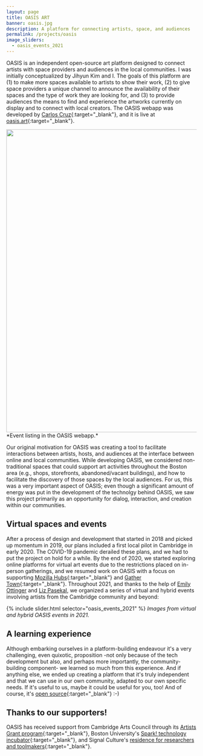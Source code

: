 ```yaml
---
layout: page
title: OASIS ART
banner: oasis.jpg
description: A platform for connecting artists, space, and audiences
permalink: /projects/oasis
image_sliders:
  - oasis_events_2021
---
```


OASIS is an independent open-source art platform designed to connect artists with space providers and audiences in the local communities. I was initially conceptualized by Jihyun Kim and I. The goals of this platform are (1) to make more spaces available to artists to show their work, (2) to give space providers a unique channel to announce the availability of their spaces and the type of work they are looking for, and (3) to provide audiences the means to find and experience the artworks currently on display and to connect with local creators. The OASIS webapp was developed by [Carlos Cruz](https://www.carcruz.dev/){:target="_blank"}, and it is live at [oasis.art](https://oasis.art){:target="_blank"}.

<img img width="800" src="https://portfolio.andrescolubri.net/images/oasis-events-page.jpg" style="background:none; border:none; box-shadow:none">
*Event listing in the OASIS webapp.*

Our original motivation for OASIS was creating a tool to facilitate interactions between artists, hosts, and audiences at the interface between online and local communities. While developing OASIS, we considered non-traditional spaces that could support art activities throughout the Boston area (e.g., shops, storefronts, abandoned/vacant buildings), and how to facilitate the discovery of those spaces by the local audiences. For us, this was a very important aspect of OASIS; even though a significant amount of energy was put in the development of the technolgy behind OASIS, we saw this project primarily as an opportunity for dialog, interaction, and creation within our communities.

## Virtual spaces and events

After a process of design and development that started in 2018 and picked up momentum in 2019, our plans included a first local pilot in Cambridge in early 2020. The COVID-19 pandemic derailed these plans, and we had to put the project on hold for a while. By the end of 2020, we started exploring online platforms for virtual art events due to the restrictions placed on in-person gatherings, and we resumed work on OASIS with a focus on supporting [Mozilla Hubs](https://hubs.mozilla.com/){:target="_blank"} and [Gather Town](https://www.gather.town/){:target="_blank"}. Throughout 2021, and thanks to the help of [Emily Ottinger](https://www.instagram.com/eottinge/) and [Liz Pasekal](http://www.lizpasekal.com/), we organized a series of virtual and hybrid events involving artists from the Cambridge community and beyond:

{% include slider.html selector="oasis_events_2021" %}
*Images from virtual and hybrid OASIS events in 2021.*

## A learning experience

Although embarking ourselves in a platform-building endeavour it's a very challenging, even quixotic, proposition -not only because of the tech development but also, and perhaps more importantly, the community-building component- we learned so much from this experience. And if anything else, we ended up creating a platform that it's truly independent and that we can use in our own community, adapted to our own specific needs. If it's useful to us, maybe it could be useful for you, too! And of course, it's [open source](https://github.com/oasis-art-project){:target="_blank"} :-)

## Thanks to our supporters!

OASIS has received support from Cambridge Arts Council through its [Artists Grant program](https://www.cambridgema.gov/arts/programs/grants){:target="_blank"}, Boston University's [Spark! technology incubator](http://www.bu.edu/spark/){:target="_blank"}, and Signal Culture's [residence for researchers and toolmakers](http://signalculture.org/residency.html){:target="_blank"}.